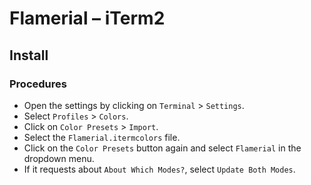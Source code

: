 # Flamerial – iTerm2
## Install
### Procedures
- Open the settings by clicking on `Terminal` > `Settings`.
- Select `Profiles` > `Colors`.
- Click on `Color Presets` > `Import`.
- Select the `Flamerial.itermcolors` file.
- Click on the `Color Presets` button again and select `Flamerial` in the dropdown menu.
- If it requests about `About Which Modes?`, select `Update Both Modes`.
